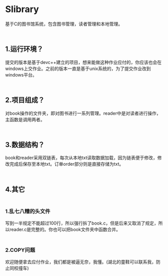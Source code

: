 # Slibrary
基于C的图书馆系统，包含图书管理，读者管理和本地管理。
## <br/> 1.运行环境？
提交的版本是基于devc++建立的项目，想来能做这种作业应付的，你应该也会在windows上交作业。之前的版本一直是基于unix系统的，为了提交作业改到windows平台。
## <br/> 2.项目组成？
对book操作的文件夹，即对图书进行一系列管理。reader中是对读者进行操作，主函数是调用两者。
## <br/> 3.数据结构？
book和reader采用双链表，每次从本地txt读取数据加载，因为链表便于修改，修改完成后保存至本地txt。订单order部分则是直接存储为txt。
## <br/> 4.其它
### <br/>1.乱七八糟的头文件
写到一半规定不能超过100行，所以强行拆了book.c，但是后来又取消了规定，所以reader.c是完整的。你也可以把book文件夹中函数合并。
### <br/>2.COPY问题
欢迎随便拿去应付作业，我们都是被逼无奈，我懂。(湖北的童鞋可以联系我，防止同校撞车)
